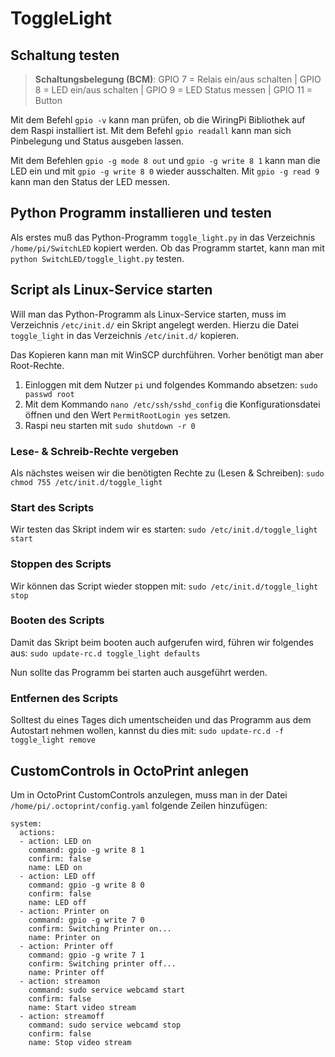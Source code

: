 # ToggleLight

## Schaltung testen
>**Schaltungsbelegung (BCM)**: 
>GPIO 7 = Relais ein/aus schalten | 
>GPIO 8 = LED ein/aus schalten | 
>GPIO 9 = LED Status messen |
>GPIO 11 = Button

Mit dem Befehl `gpio -v` kann man prüfen, ob die WiringPi Bibliothek auf dem Raspi installiert ist. Mit dem Befehl `gpio readall` kann man sich Pinbelegung und Status ausgeben lassen.

Mit dem Befehlen `gpio -g mode 8 out` und `gpio -g write 8 1` kann man die LED ein und mit `gpio -g write 8 0` wieder ausschalten. Mit `gpio -g read 9` kann man den Status der LED messen.

## Python Programm installieren und testen
Als erstes muß das Python-Programm `toggle_light.py` in das Verzeichnis `/home/pi/SwitchLED` kopiert werden.
Ob das Programm startet, kann man mit `python SwitchLED/toggle_light.py` testen.

## Script als Linux-Service starten
Will man das Python-Programm als Linux-Service starten, muss im Verzeichnis `/etc/init.d/` ein Skript angelegt werden. Hierzu die Datei `toggle_light` in das Verzeichnis `/etc/init.d/` kopieren.

Das Kopieren kann man mit WinSCP durchführen. Vorher benötigt man aber Root-Rechte.
1. Einloggen mit dem Nutzer `pi` und folgendes Kommando absetzen: `sudo passwd root`
2. Mit dem Kommando `nano /etc/ssh/sshd_config` die Konfigurationsdatei öffnen und den Wert `PermitRootLogin yes` setzen.
3. Raspi neu starten mit `sudo shutdown -r 0`


### Lese- & Schreib-Rechte vergeben
Als nächstes weisen wir die benötigten Rechte zu (Lesen & Schreiben): `sudo chmod 755 /etc/init.d/toggle_light`

### Start des Scripts
Wir testen das Skript indem wir es starten:  `sudo /etc/init.d/toggle_light start`

### Stoppen des Scripts
Wir können das Script wieder stoppen mit: `sudo /etc/init.d/toggle_light stop`

### Booten des Scripts
Damit das Skript beim booten auch aufgerufen wird, führen wir folgendes aus: `sudo update-rc.d toggle_light defaults`

Nun sollte das Programm bei starten auch ausgeführt werden.

### Entfernen des Scripts
Solltest du eines Tages dich umentscheiden und das Programm aus dem Autostart nehmen wollen, kannst du dies mit: `sudo update-rc.d -f  toggle_light remove`

## CustomControls in OctoPrint anlegen
Um in OctoPrint CustomControls anzulegen, muss man in der Datei `/home/pi/.octoprint/config.yaml` folgende Zeilen hinzufügen:

```
system:
  actions:
  - action: LED on
    command: gpio -g write 8 1
    confirm: false
    name: LED on
  - action: LED off
    command: gpio -g write 8 0
    confirm: false
    name: LED off
  - action: Printer on
    command: gpio -g write 7 0
    confirm: Switching Printer on...
    name: Printer on
  - action: Printer off
    command: gpio -g write 7 1
    confirm: Switching printer off...
    name: Printer off
  - action: streamon
    command: sudo service webcamd start
    confirm: false
    name: Start video stream
  - action: streamoff
    command: sudo service webcamd stop
    confirm: false
    name: Stop video stream   
```

